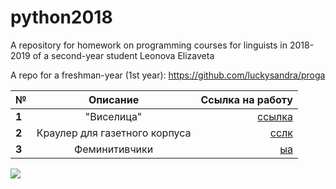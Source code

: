 # python2018
A repository for homework on programming courses for linguists in 2018-2019 of a second-year student Leonova Elizaveta

A repo for a freshman-year (1st year): https://github.com/luckysandra/proga

**№**|**Описание**|**Ссылка на работу**
---|:---:|---:
**1**|"Виселица"|[ссылка](https://github.com/luckysandra/python2018/tree/master/homework/homework1)
**2**|Краулер для газетного корпуса|[сслк](https://github.com/luckysandra/python2018)
**3**|Феминитивчики|[ыа](https://github.com/luckysandra/python2018)

![](https://ru.wiktionary.org/wiki/%D0%B1%D0%B5%D0%BB%D0%BE%D1%87%D0%BA%D0%B0#/media/File:MattiParkkonen_Orava.jpg)
